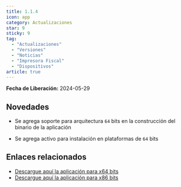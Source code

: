 ```yaml
---
title: 1.1.4
icon: app
category: Actualizaciones
star: 9
sticky: 9
tag:
  - "Actualizaciones"
  - "Versiones"
  - "Noticias"
  - "Impresora Fiscal"
  - "Dispositivos"
article: true
---
```


**Fecha de Liberación:** 2024-05-29

## Novedades

- Se agrega soporte para arquitectura `64` bits en la construcción del binario de la aplicación

- Se agrega activo para instalación en plataformas de `64` bits

## Enlaces relacionados

- [Descargue aquí la aplicación para x64 bits](https://ams3.digitaloceanspaces.com/erpya/public/downloads/ERP-Printing-Service-1.1.4-win-x86.exe)
- [Descargue aquí la aplicación para x86 bits](https://ams3.digitaloceanspaces.com/erpya/public/downloads/ERP-Printing-Service-1.1.4-win-x86.exe)
